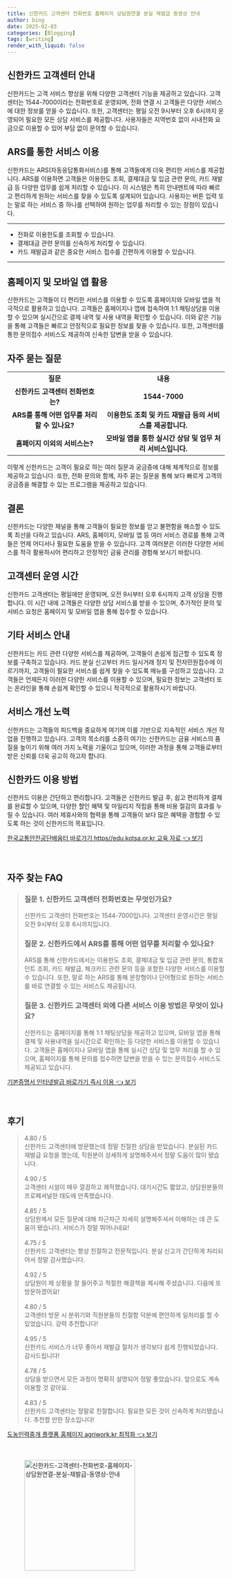 ```yaml
---
title: 신한카드 고객센터 전화번호 홈페이지 상담원연결 분실 재발급 동영상 안내
author: bing
date: 2025-02-03
categories: [Blogging]
tags: [writing]
render_with_liquid: false
---
```



<h2 id='신한카드 고객센터 안내'>신한카드 고객센터 안내</h2>

<p>신한카드는 고객 서비스 향상을 위해 다양한 고객센터 기능을 제공하고 있습니다. 고객센터는 1544-7000이라는 전화번호로 운영되며, 전화 연결 시 고객들은 다양한 서비스에 대한 정보를 얻을 수 있습니다. 또한, 고객센터는 평일 오전 9시부터 오후 6시까지 운영되어 필요한 모든 상담 서비스를 제공합니다. 사용자들은 지역번호 없이 시내전화 요금으로 이용할 수 있어 부담 없이 문의할 수 있습니다.</p>

<h2 id='ARS를 통한 서비스 이용'>ARS를 통한 서비스 이용</h2>

<p>신한카드는 ARS(자동응답통화서비스)를 통해 고객들에게 더욱 편리한 서비스를 제공합니다. ARS를 이용하면 고객들은 이용한도 조회, 결제대금 및 입금 관련 문의, 카드 재발급 등 다양한 업무를 쉽게 처리할 수 있습니다. 이 시스템은 특히 안내멘트에 따라 빠르고 편리하게 원하는 서비스를 찾을 수 있도록 설계되어 있습니다. 사용자는 버튼 입력 또는 말로 하는 서비스 중 하나를 선택하여 원하는 업무를 처리할 수 있는 장점이 있습니다.</p>

<hr />

<ul>
    <li>전화로 이용한도를 조회할 수 있습니다.</li>
    <li>결제대금 관련 문의를 신속하게 처리할 수 있습니다.</li>
    <li>카드 재발급과 같은 중요한 서비스 접수를 간편하게 이용할 수 있습니다.</li>
</ul>

<hr />

<h2 id='홈페이지 및 모바일 앱 활용'>홈페이지 및 모바일 앱 활용</h2>

<p>신한카드는 고객들이 더 편리한 서비스를 이용할 수 있도록 홈페이지와 모바일 앱을 적극적으로 활용하고 있습니다. 고객들은 홈페이지나 앱에 접속하여 1:1 채팅상담을 이용할 수 있으며 실시간으로 결제 내역 및 사용 내역을 확인할 수 있습니다. 이와 같은 기능을 통해 고객들은 빠르고 안정적으로 필요한 정보를 찾을 수 있습니다. 또한, 고객센터를 통한 문의접수 서비스도 제공하여 신속한 답변을 받을 수 있습니다.</p>

<h2 id='자주 묻는 질문'>자주 묻는 질문</h2>

<table>
    <tr>
        <td style="text-align: center; height: 17px;"><b>질문</b></td>
        <td style="text-align: center; height: 17px;"><b>내용</b></td>
    </tr>
    <tr>
        <td style="text-align: center; height: 17px;"><b>신한카드 고객센터 전화번호는?</b></td>
        <td style="text-align: center; height: 17px;"><b>1544-7000</b></td>
    </tr>
    <tr>
        <td style="text-align: center; height: 17px;"><b>ARS를 통해 어떤 업무를 처리할 수 있나요?</b></td>
        <td style="text-align: center; height: 17px;"><b>이용한도 조회 및 카드 재발급 등의 서비스를 제공합니다.</b></td>
    </tr>
    <tr>
        <td style="text-align: center; height: 17px;"><b>홈페이지 이외의 서비스는?</b></td>
        <td style="text-align: center; height: 17px;"><b>모바일 앱을 통한 실시간 상담 및 업무 처리 서비스입니다.</b></td>
    </tr>
</table>

<p>이렇게 신한카드는 고객이 필요로 하는 여러 질문과 궁금증에 대해 체계적으로 정보를 제공하고 있습니다. 또한, 전화 문의와 함께, 자주 묻는 질문을 통해 보다 빠르게 고객의 궁금증을 해결할 수 있는 프로그램을 제공하고 있습니다.</p>

<h2 id='결론'>결론</h2>

<p>신한카드는 다양한 채널을 통해 고객들이 필요한 정보를 얻고 불편함을 해소할 수 있도록 최선을 다하고 있습니다. ARS, 홈페이지, 모바일 앱 등 여러 서비스 경로를 통해 고객들은 언제 어디서나 필요한 도움을 받을 수 있습니다. 고객 여러분은 이러한 다양한 서비스를 적극 활용하시어 편리하고 안정적인 금융 관리를 경험해 보시기 바랍니다.</p>

<h2 id='고객센터 운영 시간'>고객센터 운영 시간</h2>

<p>신한카드 고객센터는 평일에만 운영되며, 오전 9시부터 오후 6시까지 고객 상담을 진행합니다. 이 시간 내에 고객들은 다양한 상담 서비스를 받을 수 있으며, 추가적인 문의 및 서비스 요청은 홈페이지 및 모바일 앱을 통해 접수할 수 있습니다.</p>

<h2 id='기타 서비스 안내'>기타 서비스 안내</h2>

<p>신한카드는 카드 관련 다양한 서비스를 제공하며, 고객들이 손쉽게 접근할 수 있도록 정보를 구축하고 있습니다. 카드 분실 신고부터 카드 일시거래 정지 및 전자민원접수에 이르기까지, 고객들이 필요한 서비스를 쉽게 찾을 수 있도록 메뉴를 구성하고 있습니다. 고객들은 언제든지 이러한 다양한 서비스를 이용할 수 있으며, 필요한 정보는 고객센터 또는 온라인을 통해 손쉽게 확인할 수 있으니 적극적으로 활용하시기 바랍니다.</p>

<h2 id='서비스 개선 노력'>서비스 개선 노력</h2>

<p>신한카드는 고객들의 피드백을 중요하게 여기며 이를 기반으로 지속적인 서비스 개선 작업을 진행하고 있습니다. 고객의 목소리를 소중히 여기는 신한카드는 금융 서비스의 품질을 높이기 위해 여러 가지 노력을 기울이고 있으며, 이러한 과정을 통해 고객들로부터 받은 신뢰를 더욱 공고히 하고자 합니다.</p>

<h2 id='신한카드 이용 방법'>신한카드 이용 방법</h2>

<p>신한카드 이용은 간단하고 편리합니다. 고객들은 신한카드 발급 후, 쉽고 편리하게 결제를 완료할 수 있으며, 다양한 할인 혜택 및 마일리지 적립을 통해 비용 절감의 효과를 누릴 수 있습니다. 여러 제휴사와의 협력을 통해 고객들이 보다 많은 혜택을 경험할 수 있도록 하는 것이 신한카드의 목표입니다.</p>


<p><a class="click-button" title="한국교통안전공단배움터 바로가기 https//edu.kotsa.or.kr 교육 자료" href="https://greenforu.github.io/posts/%ED%95%9C%EA%B5%AD%EA%B5%90%ED%86%B5%EC%95%88%EC%A0%84%EA%B3%B5%EB%8B%A8%EB%B0%B0%EC%9B%80%ED%84%B0-%EB%B0%94%EB%A1%9C%EA%B0%80%EA%B8%B0-httpsedu.kotsa.or.kr-%EA%B5%90%EC%9C%A1-%EC%9E%90%EB%A3%8C/" rel="dofollow">한국교통안전공단배움터 바로가기 https//edu.kotsa.or.kr 교육 자료 👈 보기</a></p><br>
<h2 id='자주_찾는_FAQ'>자주 찾는 FAQ</h2>
<div itemscope="" itemtype="https://schema.org/FAQPage"> 
<blockquote> 
<div itemscope="" itemprop="mainEntity" itemtype="https://schema.org/Question"> 
<h3 itemprop="name">질문 1. 신한카드 고객센터 전화번호는 무엇인가요?</h3> 
<div itemscope="" itemprop="acceptedAnswer" itemtype="https://schema.org/Answer"> 
<span itemprop="text"> 
<p>신한카드 고객센터 전화번호는 1544-7000입니다. 고객센터 운영시간은 평일 오전 9시부터 오후 6시까지입니다.</p> 
</span> 
</div> 
</div> 

<div itemscope="" itemprop="mainEntity" itemtype="https://schema.org/Question"> 
<h3 itemprop="name">질문 2. 신한카드에서 ARS를 통해 어떤 업무를 처리할 수 있나요?</h3> 
<div itemscope="" itemprop="acceptedAnswer" itemtype="https://schema.org/Answer"> 
<span itemprop="text"> 
<p>ARS를 통해 신한카드에서는 이용한도 조회, 결제대금 및 입금 관련 문의, 통합포인트 조회, 카드 재발급, 체크카드 관련 문의 등을 포함한 다양한 서비스를 이용할 수 있습니다. 또한, 말로 하는 ARS를 통해 문장형이나 단어형으로 원하는 서비스를 바로 연결할 수 있는 서비스도 제공됩니다.</p> 
</span> 
</div> 
</div> 

<div itemscope="" itemprop="mainEntity" itemtype="https://schema.org/Question"> 
<h3 itemprop="name">질문 3. 신한카드 고객센터 외에 다른 서비스 이용 방법은 무엇이 있나요?</h3> 
<div itemscope="" itemprop="acceptedAnswer" itemtype="https://schema.org/Answer"> 
<span itemprop="text"> 
<p>신한카드는 홈페이지를 통해 1:1 채팅상담을 제공하고 있으며, 모바일 앱을 통해 결제 및 사용내역을 실시간으로 확인하는 등 다양한 서비스를 이용할 수 있습니다. 고객들은 홈페이지나 모바일 앱을 통해 실시간 상담 및 업무 처리를 할 수 있으며, 홈페이지를 통해 문의를 접수하면 답변을 받을 수 있는 문의접수 서비스도 제공되고 있습니다.</p> 
</span> 
</div> 
</div> 

</blockquote> 
</div>
<p><a class="click-button" title="기본증명서 인터넷발급 바로가기 즉시 이용" href="https://greenforu.github.io/posts/%EA%B8%B0%EB%B3%B8%EC%A6%9D%EB%AA%85%EC%84%9C-%EC%9D%B8%ED%84%B0%EB%84%B7%EB%B0%9C%EA%B8%89-%EB%B0%94%EB%A1%9C%EA%B0%80%EA%B8%B0-%EC%A6%89%EC%8B%9C-%EC%9D%B4%EC%9A%A9/" rel="dofollow">기본증명서 인터넷발급 바로가기 즉시 이용 👈 보기</a></p><br>
<h2 id='후기'>후기</h2>
<div itemscope itemtype="https://schema.org/Product">
  <blockquote>
  <div itemprop="review" itemscope itemtype="https://schema.org/Review">
      <div itemprop="reviewRating" itemscope itemtype="https://schema.org/Rating"> <span itemprop="ratingValue">4.80</span> / <span itemprop="bestRating">5</span> </div>
      <span itemprop="reviewBody">신한카드 고객센터에 방문했는데 정말 친절한 상담을 받았습니다. 분실된 카드 재발급 요청을 했는데, 직원분이 상세하게 설명해주셔서 정말 도움이 많이 됐습니다.</span>
  </div>
  <br>
  <div itemprop="review" itemscope itemtype="https://schema.org/Review">
      <div itemprop="reviewRating" itemscope itemtype="https://schema.org/Rating"> <span itemprop="ratingValue">4.90</span> / <span itemprop="bestRating">5</span> </div>
      <span itemprop="reviewBody">고객센터 시설이 매우 깔끔하고 쾌적했습니다. 대기시간도 짧았고, 상담원분들의 프로페셔널한 태도에 만족했습니다.</span>
  </div>
  <br>
  <div itemprop="review" itemscope itemtype="https://schema.org/Review">
      <div itemprop="reviewRating" itemscope itemtype="https://schema.org/Rating"> <span itemprop="ratingValue">4.85</span> / <span itemprop="bestRating">5</span> </div>
      <span itemprop="reviewBody">상담원께서 모든 질문에 대해 차근차근 자세히 설명해주셔서 이해하는 데 큰 도움이 됐습니다. 서비스가 정말 뛰어나네요!</span>
  </div>
  <br>
  <div itemprop="review" itemscope itemtype="https://schema.org/Review">
      <div itemprop="reviewRating" itemscope itemtype="https://schema.org/Rating"> <span itemprop="ratingValue">4.75</span> / <span itemprop="bestRating">5</span> </div>
      <span itemprop="reviewBody">신한카드 고객센터는 항상 친절하고 전문적입니다. 분실 신고가 간단하게 처리되어서 정말 감사했습니다.</span>
  </div>
  <br>
  <div itemprop="review" itemscope itemtype="https://schema.org/Review">
      <div itemprop="reviewRating" itemscope itemtype="https://schema.org/Rating"> <span itemprop="ratingValue">4.92</span> / <span itemprop="bestRating">5</span> </div>
      <span itemprop="reviewBody">상담원이 제 상황을 잘 들어주고 적절한 해결책을 제시해 주셨습니다. 다음에 또 방문하겠어요!</span>
  </div>
  <br>
  <div itemprop="review" itemscope itemtype="https://schema.org/Review">
      <div itemprop="reviewRating" itemscope itemtype="https://schema.org/Rating"> <span itemprop="ratingValue">4.80</span> / <span itemprop="bestRating">5</span> </div>
      <span itemprop="reviewBody">고객센터 방문 시 분위기와 직원분들의 친절함 덕분에 편안하게 일처리를 할 수 있었습니다. 강력 추천합니다!</span>
  </div>
  <br>
  <div itemprop="review" itemscope itemtype="https://schema.org/Review">
      <div itemprop="reviewRating" itemscope itemtype="https://schema.org/Rating"> <span itemprop="ratingValue">4.95</span> / <span itemprop="bestRating">5</span> </div>
      <span itemprop="reviewBody">신한카드 서비스가 너무 좋아서 재발급 절차가 생각보다 쉽게 진행되었습니다. 감사드립니다!</span>
  </div>
  <br>
  <div itemprop="review" itemscope itemtype="https://schema.org/Review">
      <div itemprop="reviewRating" itemscope itemtype="https://schema.org/Rating"> <span itemprop="ratingValue">4.78</span> / <span itemprop="bestRating">5</span> </div>
      <span itemprop="reviewBody">상담을 받으면서 모든 과정이 명확히 설명되어 정말 좋았습니다. 앞으로도 계속 이용할 것 같아요.</span>
  </div>
  <br>
  <div itemprop="review" itemscope itemtype="https://schema.org/Review">
      <div itemprop="reviewRating" itemscope itemtype="https://schema.org/Rating"> <span itemprop="ratingValue">4.83</span> / <span itemprop="bestRating">5</span> </div>
      <span itemprop="reviewBody">신한카드 고객센터는 정말로 친절합니다. 필요한 모든 것이 신속하게 처리됐습니다. 추천할 만한 장소입니다!</span>
  </div>
  </blockquote>
</div>
<p><a class="click-button" title="도농인력중개 플랫폼 홈페이지 agriwork.kr 최적화" href="https://greenforu.github.io/posts/%EB%8F%84%EB%86%8D%EC%9D%B8%EB%A0%A5%EC%A4%91%EA%B0%9C-%ED%94%8C%EB%9E%AB%ED%8F%BC-%ED%99%88%ED%8E%98%EC%9D%B4%EC%A7%80-agriwork.kr-%EC%B5%9C%EC%A0%81%ED%99%94/" rel="dofollow">도농인력중개 플랫폼 홈페이지 agriwork.kr 최적화 👈 보기</a></p><br>
<figure class="image"><img src="https://greenforu.github.io/assets/img/thumbnail/신한카드-고객센터-전화번호-홈페이지-상담원연결-분실-재발급-동영상-안내.webp" alt="신한카드-고객센터-전화번호-홈페이지-상담원연결-분실-재발급-동영상-안내" width="256" height="256"></figure>